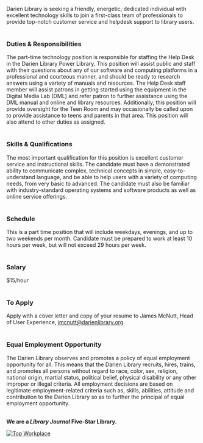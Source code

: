 Darien Library is seeking a friendly, energetic, dedicated individual with excellent technology skills to join a first-class team of professionals to provide top-notch customer service and helpdesk support to library users.
<br />
<br />

### Duties & Responsibilities
The part-time technology position is responsible for staffing the Help Desk in the Darien Library Power Library. This position will assist public and staff with their questions about any of our software and computing platforms in a professional and courteous manner, and should be ready to research answers using a variety of manuals and resources. The Help Desk staff member will assist patrons in getting started using the equipment in the Digital Media Lab (DML) and refer patron to further assistance using the DML manual and online and library resources. Additionally, this position will provide oversight for the Teen Room and may occasionally be called upon to provide assistance to teens and parents in that area. This position will also attend to other duties as assigned.
<br />
<br />

### Skills & Qualifications
The most important qualification for this position is excellent customer service and instructional skills. The candidate must have a demonstrated ability to communicate complex, technical concepts in simple, easy-to-understand language, and be able to help users with a variety of computing needs, from very basic to advanced. The candidate must also be familiar with industry-standard operating systems and software products as well as online service offerings.
<br />
<br />

### Schedule
This is a part time position that will include weekdays, evenings, and up to two weekends per month. Candidate must be prepared to work at least 10 hours per week, but will not exceed 29 hours per week.
<br />
<br />

### Salary
$15/hour
<br />
<br />

### To Apply
Apply with a cover letter and copy of your resume to James McNutt, Head of User Experience, [jmcnutt@darienlibrary.org](mailto:jmcnutt@darienlibrary.org "James McNutt").
<br />
<br />

### Equal Employment Opportunity
The Darien Library observes and promotes a policy of equal employment opportunity for all. This means that the Darien Library recruits, hires, trains, and promotes all persons without regard to race, color, sex, religion, national origin, martial status, political belief, physical disability or any other improper or illegal criteria. All employment decisions are based on legitimate employment-related criteria such as, skills, abilities, attitude and contribution to the Darien Library so as to further the principal of equal employment opportunity.
<br />
<br />

<div class="row margin-bottom-20">
	
**We are a _Library Journal_ Five-Star Library.**

<div class="col-md-3">
<a href="https://dar.to/2Re2Gd7"><img class="img-responsive" src="/uploads/logos/2018_top_places_to_work_award.jpg" alt="Top Workplace" /></a>
</div>
</div>